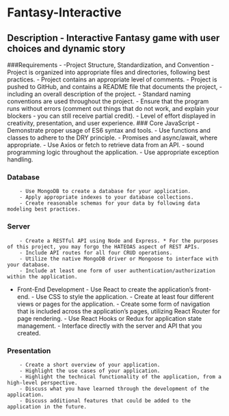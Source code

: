 # Fantasy-Interactive

## Description - Interactive Fantasy game with user choices and dynamic story


###Requirements
        - -Project Structure, Standardization, and Convention
        - Project is organized into appropriate files and directories, following best practices.
        - Project contains an appropriate level of comments.
        - Project is pushed to GitHub, and contains a README file that documents the project, - including an overall description of the project.
        - Standard naming conventions are used throughout the project.
        - Ensure that the program runs without errors (comment out things that do not work, and explain your blockers - you can still receive partial credit).
        - Level of effort displayed in creativity, presentation, and user experience.
        ### Core JavaScript
        - Demonstrate proper usage of ES6 syntax and tools.
        - Use functions and classes to adhere to the DRY principle.
        - Promises and async/await, where appropriate.
        - Use Axios or fetch to retrieve data from an API.
        - sound programming logic throughout the application.
        - Use appropriate exception handling.
### Database
        - Use MongoDB to create a database for your application.
        - Apply appropriate indexes to your database collections.
        - Create reasonable schemas for your data by following data modeling best practices.
### Server
        - Create a RESTful API using Node and Express. * For the purposes of this project, you may forgo the HATEOAS aspect of REST APIs.
        - Include API routes for all four CRUD operations.
        - Utilize the native MongoDB driver or Mongoose to interface with your database.
        - Include at least one form of user authentication/authorization within the application.
- Front-End Development
        -  Use React to create the application’s front-end.
        -  Use CSS to style the application.
        - Create at least four different views or pages for the application.
        - Create some form of navigation that is included across the application’s pages, utilizing React Router for page rendering.
        - Use React Hooks or Redux for application state management.
        - Interface directly with the server and API that you created.
### Presentation
        - Create a short overview of your application.
        - Highlight the use cases of your application.
        - Highlight the technical functionality of the application, from a high-level perspective.
        - Discuss what you have learned through the development of the application.
        - Discuss additional features that could be added to the application in the future.
